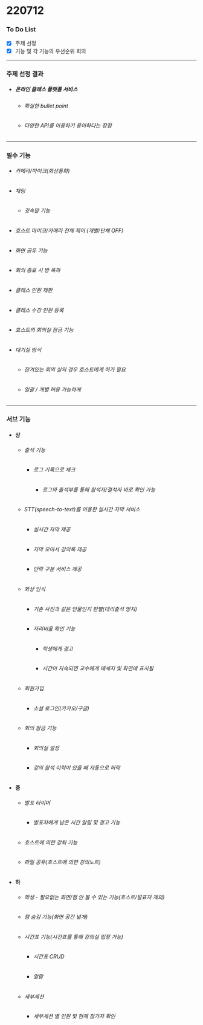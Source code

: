 # 220712

### To Do List
- [x] 주제 선정
- [x] 기능 및 각 기능의 우선순위 회의
---
### 주제 선정 결과
+ ##### 온라인 클래스 플랫폼 서비스
    - ###### 확실한 bullet point
    - ###### 다양한 API를 이용하기 용이하다는 장점
---
### 필수 기능
- ###### 카메라/마이크(화상통화)
- ###### 채팅
  - ###### 귓속말 기능
- ###### 호스트 마이크/카메라 전체 제어 (개별/단체 OFF)
- ###### 화면 공유 기능
- ###### 회의 종료 시 방 폭파
- ###### 클래스 인원 제한
- ###### 클래스 수강 인원 등록
- ###### 호스트의 회의실 잠금 기능
- ###### 대기실 방식
  - ###### 잠겨있는 회의 실의 경우 호스트에게 허가 필요
  - ###### 일괄 / 개별 허용 가능하게
---
### 서브 기능
- #### 상
  - ###### 출석 기능
    - ###### 로그 기록으로 체크
      - ###### 로그와 출석부를 통해 참석자/결석자 바로 확인 가능
  - ###### STT(speech-to-text)를 이용한 실시간 자막 서비스
    - ###### 실시간 자막 제공
    - ###### 자막 모아서 강의록 제공
    - ###### 단락 구분 서비스 제공
  - ###### 화상 인식
    - ###### 기존 사진과 같은 인물인지 판별(대리출석 방지)
    - ###### 자리비움 확인 기능
      - ###### 학생에게 경고
      - ###### 시간이 지속되면 교수에게 메세지 및 화면에 표시됨
  - ###### 회원가입
    - ###### 소셜 로그인(카카오/구글)
  - ###### 회의 잠금 기능
    - ###### 회의실 설정
    - ###### 강의 참석 이력이 있을 때 자동으로 허락
- #### 중
  - ###### 발표 타이머
    - ###### 발표자에게 남은 시간 알림 및 경고 기능
  - ###### 호스트에 의한 강퇴 기능
  - ###### 파일 공유(호스트에 의한 강의노트)
- #### 하
  - ###### 학생 - 필요없는 화면/캠 안 볼 수 있는 기능(호스트/발표자 제외)
  - ###### 캠 숨김 기능(화면 공간 넓게)
  - ###### 시간표 기능(시간표를 통해 강의실 입장 가능)
    - ###### 시간표 CRUD
    - ###### 알람
  - ###### 세부세션
    - ###### 세부세션 별 인원 및 현재 참가자 확인 
